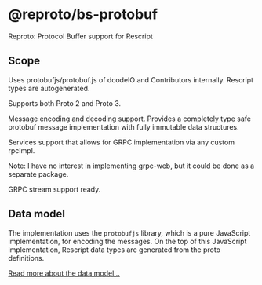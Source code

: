 # @reproto/bs-protobuf

Reproto: Protocol Buffer support for Rescript

## Scope

Uses protobufjs/protobuf.js of dcodeIO and Contributors internally.
Rescript types are autogenerated.

Supports both Proto 2 and Proto 3.

Message encoding and decoding support. Provides a completely type safe
protobuf message implementation with fully immutable data structures.

Services support that allows for GRPC implementation via any custom rpcImpl.

Note: I have no interest in implementing grpc-web, but it could be done as a
separate package.

GRPC stream support ready.

## Data model

The implementation uses the `protobufjs` library, which
is a pure JavaScript implementation, for encoding the messages. On the top of this
JavaScript implementation, Rescript data types are generated from the proto definitions.

[Read more about the data model...](DATA-MODEL.md)
